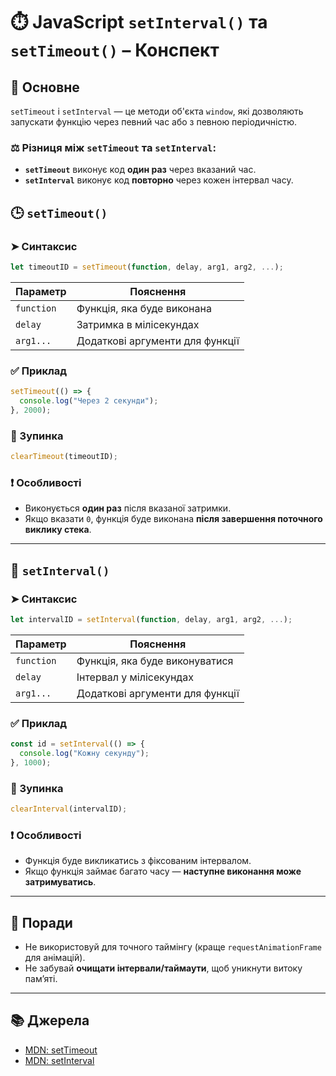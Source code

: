 # ⏱️ JavaScript `setInterval()` та `setTimeout()` – Конспект

## 📌 Основне

`setTimeout` і `setInterval` — це методи об'єкта `window`, які дозволяють запускати функцію через певний час або з певною періодичністю.

### ⚖️ Різниця між `setTimeout` та `setInterval`:

- **`setTimeout`** виконує код **один раз** через вказаний час.
- **`setInterval`** виконує код **повторно** через кожен інтервал часу.

## 🕒 `setTimeout()`

### ➤ Синтаксис

```js
let timeoutID = setTimeout(function, delay, arg1, arg2, ...);
```

| Параметр   | Пояснення                       |
| ---------- | ------------------------------- |
| `function` | Функція, яка буде виконана      |
| `delay`    | Затримка в мілісекундах         |
| `arg1...`  | Додаткові аргументи для функції |

### ✅ Приклад

```js
setTimeout(() => {
  console.log("Через 2 секунди");
}, 2000);
```

### 🛑 Зупинка

```js
clearTimeout(timeoutID);
```

### ❗ Особливості

- Виконується **один раз** після вказаної затримки.
- Якщо вказати `0`, функція буде виконана **після завершення поточного виклику стека**.

---

## 🔁 `setInterval()`

### ➤ Синтаксис

```js
let intervalID = setInterval(function, delay, arg1, arg2, ...);
```

| Параметр   | Пояснення                       |
| ---------- | ------------------------------- |
| `function` | Функція, яка буде виконуватися  |
| `delay`    | Інтервал у мілісекундах         |
| `arg1...`  | Додаткові аргументи для функції |

### ✅ Приклад

```js
const id = setInterval(() => {
  console.log("Кожну секунду");
}, 1000);
```

### 🛑 Зупинка

```js
clearInterval(intervalID);
```

### ❗ Особливості

- Функція буде викликатись з фіксованим інтервалом.
- Якщо функція займає багато часу — **наступне виконання може затримуватись**.

---

## 🧠 Поради

- Не використовуй для точного таймінгу (краще `requestAnimationFrame` для анімацій).
- Не забувай **очищати інтервали/таймаути**, щоб уникнути витоку памʼяті.

---

## 📚 Джерела

- [MDN: setTimeout](https://developer.mozilla.org/en-US/docs/Web/API/Window/setTimeout)
- [MDN: setInterval](https://developer.mozilla.org/en-US/docs/Web/API/Window/setInterval)
